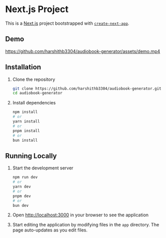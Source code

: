 # Next.js Project

This is a [Next.js](https://nextjs.org) project bootstrapped with [`create-next-app`](https://nextjs.org/docs/app/api-reference/cli/create-next-app).

## Demo

https://github.com/harshithb3304/audiobook-generator/assets/demo.mp4

## Installation

1. Clone the repository

   ```bash
   git clone https://github.com/harshithb3304/audiobook-generator.git
   cd audiobook-generator
   ```

2. Install dependencies
   ```bash
   npm install
   # or
   yarn install
   # or
   pnpm install
   # or
   bun install
   ```

## Running Locally

1. Start the development server

   ```bash
   npm run dev
   # or
   yarn dev
   # or
   pnpm dev
   # or
   bun dev
   ```

2. Open [http://localhost:3000](http://localhost:3000) in your browser to see the application

3. Start editing the application by modifying files in the `app` directory. The page auto-updates as you edit files.


